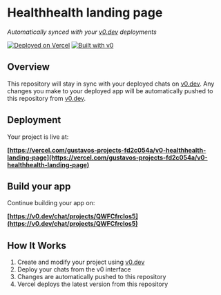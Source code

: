 # Healthhealth landing page

*Automatically synced with your [v0.dev](https://v0.dev) deployments*

[![Deployed on Vercel](https://img.shields.io/badge/Deployed%20on-Vercel-black?style=for-the-badge&logo=vercel)](https://vercel.com/gustavos-projects-fd2c054a/v0-healthhealth-landing-page)
[![Built with v0](https://img.shields.io/badge/Built%20with-v0.dev-black?style=for-the-badge)](https://v0.dev/chat/projects/QWFCfrclos5)

## Overview

This repository will stay in sync with your deployed chats on [v0.dev](https://v0.dev).
Any changes you make to your deployed app will be automatically pushed to this repository from [v0.dev](https://v0.dev).

## Deployment

Your project is live at:

**[https://vercel.com/gustavos-projects-fd2c054a/v0-healthhealth-landing-page](https://vercel.com/gustavos-projects-fd2c054a/v0-healthhealth-landing-page)**

## Build your app

Continue building your app on:

**[https://v0.dev/chat/projects/QWFCfrclos5](https://v0.dev/chat/projects/QWFCfrclos5)**

## How It Works

1. Create and modify your project using [v0.dev](https://v0.dev)
2. Deploy your chats from the v0 interface
3. Changes are automatically pushed to this repository
4. Vercel deploys the latest version from this repository